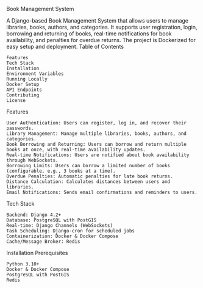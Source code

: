 Book Management System

A Django-based Book Management System that allows users to manage libraries, books, authors, and categories. It supports user registration, login, borrowing and returning of books, real-time notifications for book availability, and penalties for overdue returns. The project is Dockerized for easy setup and deployment.
Table of Contents

    Features
    Tech Stack
    Installation
    Environment Variables
    Running Locally
    Docker Setup
    API Endpoints
    Contributing
    License

Features

    User Authentication: Users can register, log in, and recover their passwords.
    Library Management: Manage multiple libraries, books, authors, and categories.
    Book Borrowing and Returning: Users can borrow and return multiple books at once, with real-time availability updates.
    Real-time Notifications: Users are notified about book availability through WebSockets.
    Borrowing Limits: Users can borrow a limited number of books (configurable, e.g., 3 books at a time).
    Overdue Penalties: Automatic penalties for late book returns.
    Distance Calculation: Calculates distances between users and libraries.
    Email Notifications: Sends email confirmations and reminders to users.

Tech Stack

    Backend: Django 4.2+
    Database: PostgreSQL with PostGIS
    Real-time: Django Channels (WebSockets)
    Task Scheduling: Django-cron for scheduled jobs
    Containerization: Docker & Docker Compose
    Cache/Message Broker: Redis

Installation
Prerequisites

    Python 3.10+
    Docker & Docker Compose
    PostgreSQL with PostGIS
    Redis
